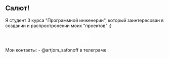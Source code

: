 ## Салют!

Я студент 3 курса "Программной инженерии", который заинтересован в создании и распростронении моих "проектов" :)

<p align='center'>
  <a href='https://vk.com/bobiinski'>
    <img src='VK.png' height='30'>
  </a>
<p>
Мои контакты:
- @artjom_safonoff в телеграме
